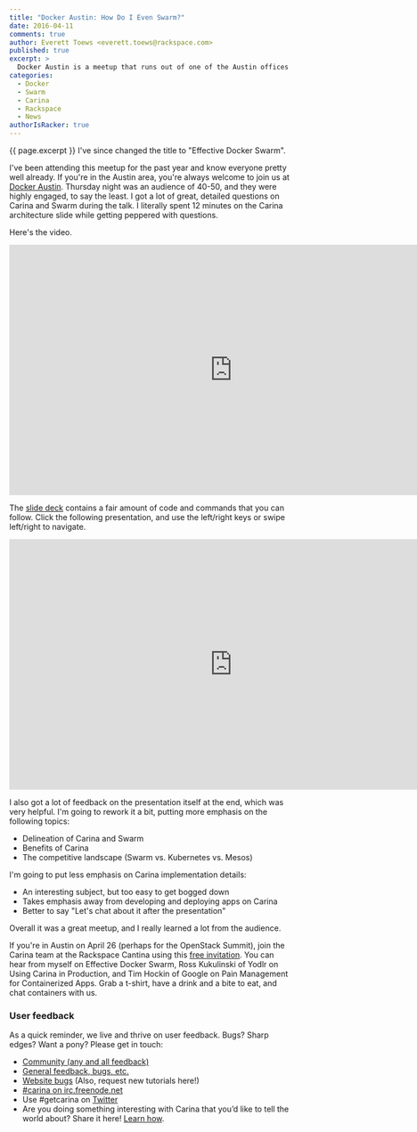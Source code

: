 ```yaml
---
title: "Docker Austin: How Do I Even Swarm?"
date: 2016-04-11
comments: true
author: Everett Toews <everett.toews@rackspace.com>
published: true
excerpt: >
  Docker Austin is a meetup that runs out of one of the Austin offices of Rackspace on the first Thursday of every month. Last Thursday I gave a presentation there titled "How Do I Even Swarm?"
categories:
  - Docker
  - Swarm
  - Carina
  - Rackspace
  - News
authorIsRacker: true
---
```


{{ page.excerpt }} I've since changed the title to "Effective Docker Swarm".

I've been attending this meetup for the past year and know everyone pretty well already. If you're in the Austin area, you're always welcome to join us at [Docker Austin](http://www.meetup.com/Docker-Austin/). Thursday night was an audience of 40-50, and they were highly engaged, to say the least. I got a lot of great, detailed questions on Carina and Swarm during the talk. I literally spent 12 minutes on the Carina architecture slide while getting peppered with questions.

Here's the video.

<iframe width="800" height="450" src="https://www.youtube.com/embed/SShmLUlrals?rel=0" frameborder="0" allowfullscreen></iframe>

The [slide deck](https://everett-toews.github.io/effective-docker-swarm/slides/index.html) contains a fair amount of code and commands that you can follow. Click the following presentation, and use the left/right keys or swipe left/right to navigate.

<iframe width="800" height="450" frameborder="0" src="https://everett-toews.github.io/effective-docker-swarm/slides/index.html">
  Effective Docker Swarm slides
</iframe>

I also got a lot of feedback on the presentation itself at the end, which was very helpful. I'm going to rework it a bit, putting more emphasis on the following topics:

* Delineation of Carina and Swarm
* Benefits of Carina
* The competitive landscape (Swarm vs. Kubernetes vs. Mesos)

I'm going to put less emphasis on Carina implementation details:

* An interesting subject, but too easy to get bogged down
* Takes emphasis away from developing and deploying apps on Carina
* Better to say "Let's chat about it after the presentation"

Overall it was a great meetup, and I really learned a lot from the audience.

If you're in Austin on April 26 (perhaps for the OpenStack Summit), join the Carina team at the Rackspace Cantina using this [free invitation](http://www.cvent.com/d/pfq4wl/4W). You can hear from myself on Effective Docker Swarm, Ross Kukulinski of Yodlr on Using Carina in Production, and Tim Hockin of Google on Pain Management for Containerized Apps. Grab a t-shirt, have a drink and a bite to eat, and chat containers with us.

### User feedback

As a quick reminder, we live and thrive on user feedback. Bugs? Sharp edges? Want a pony? Please get in touch:

* [Community (any and all feedback)](https://community.getcarina.com/)
* [General feedback, bugs, etc.](https://github.com/getcarina/feedback)
* [Website bugs](https://github.com/getcarina/getcarina.com/issues) (Also, request new tutorials here!)
* [#carina on irc.freenode.net](https://botbot.me/freenode/carina/)
* Use #getcarina on [Twitter](https://twitter.com/)
* Are you doing something interesting with Carina that you’d like to tell the world about? Share it here! <a href="https://github.com/getcarina/getcarina.com/blob/master/CONTRIBUTING.md">Learn how</a>.
